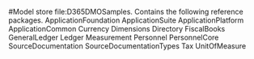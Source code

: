 #Model store file:D365DMOSamples. Contains the following reference packages.
ApplicationFoundation
ApplicationSuite
ApplicationPlatform
ApplicationCommon
Currency
Dimensions
Directory
FiscalBooks
GeneralLedger
Ledger
Measurement
Personnel
PersonnelCore
SourceDocumentation
SourceDocumentationTypes
Tax
UnitOfMeasure
